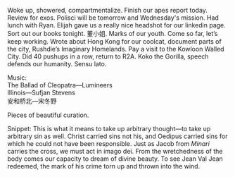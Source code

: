 Woke up, showered, compartmentalize. Finish our apes report today. Review for exos. Polisci will be tomorrow and Wednesday's mission. Had lunch with Ryan. Elijah gave us a really nice headshot for our linkedin page. Sort out our books tonight. 董小姐. Marks of our youth. Come so far, let’s keep working. Wrote about Hong Kong for our coolcat, document parts of the city, Rushdie’s Imaginary Homelands. Pay a visit to the Kowloon Walled City. Did 40 pushups in a row, return to R2A. Koko the Gorilla, speech defends our humanity. Sensu lato. 

Music:  
The Ballad of Cleopatra—Lumineers  
Illinois—Sufjan Stevens  
安和桥北—宋冬野

Pieces of beautiful curation. 

Snippet: This is what it means to take up arbitrary thought—to take up arbitrary sin as well. Christ carried sins not his, and Oedipus carried sins for which he could not have been responsible. Just as Jacob from *Minari* carries the cross, we must act in imago dei. From the wretchedness of the body comes our capacity to dream of divine beauty. To see Jean Val Jean redeemed, the mark of his crime torn up and thrown into the wind.
